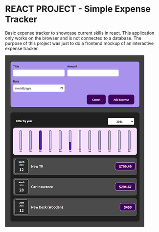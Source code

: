 # REACT PROJECT - Simple Expense Tracker    

Basic expense tracker to showcase current skills in react. This application only works on the browser and is not connected to a database.
The purpose of this project was just to do a frontend mockup of an interactive expense tracker.

![image](snapshot.png)
